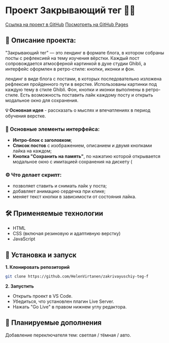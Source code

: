 # Проект Закрывающий тег 🗻🧘

[Ссылка на проект в GitHub](https://github.com/HelenVirtanen/zakrivayuschiy-teg-f)
[Посмотреть на GitHub Pages](https://helenvirtanen.github.io/zakrivayuschiy-teg-f/)

## 📖 Описание проекта: 
"Закрывающий тег" — это лендинг в формате блога, в котором собраны посты с рефлексией на тему изучения вёрстки.
Каждый пост сопровождается атмосферной картинкой в духе студии Ghibli, а интерфейс оформлен в ретро-стиле: кнопки, иконки и фон.

лендинг в виде блога с постами, в которых последовательно изложена рефлексия пройденного пути в верстке. Использованы картинки под каждую тему в стиле Ghibli. Фон, кнопки и иконки выполнены в ретро-стиле. Есть возможность поставить лайк каждому посту и открыть модальное окно для сохранения. 

**💡 __Основная идея__** - рассказать о мыслях и впечатлениях в период обучения верстке.

### 🧩 Основные элементы интерфейса:
* __Интро-блок с заголовком__;
* __Список постов__ с изображением, описанием и двумя кнопками лайка на каждом;
* __Кнопка "Сохранить на память"__, по нажатию которой открывается модальное окно с имитацией сохранения на дискету (<dialog>);
*__Анимация__ сердечка при лайке для повышения интерактивности.


### ⚙️ Что делает скрипт:
* позволяет ставить и снимать лайк у поста;
* добавляет анимацию сердечка при клике;
* меняет текст кнопки в зависимости от состояния лайка.

## 🛠️ Применяемые технологии
* HTML
* CSS (включая резиновую и адаптивную верстку)
* JavaScript

## 🚀 Установка и запуск
**1. Клонировать репозиторий**
```bash
git clone https://github.com/HelenVirtanen/zakrivayuschiy-teg-f
```

**2. Запустить**
* Открыть проект в VS Code.
* Убедиться, что установлен плагин Live Server.
* Нажать "Go Live" в правом нижнем углу редактора.

## 🔮 Планируемые дополнения
Добавление переключателя тем: светлая / тёмная / авто.